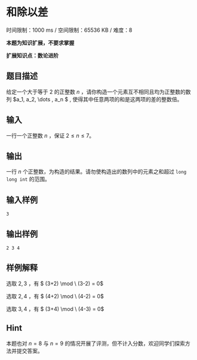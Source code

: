 # 和除以差

时间限制：1000 ms / 空间限制：65536 KB / 难度：8

**本题为知识扩展，不要求掌握**

**扩展知识点：数论进阶**

## 题目描述

给定一个大于等于 $2$ 的正整数 $n$ ，请你构造一个元素互不相同且均为正整数的数列 $a_1, a_2, \dots , a_n $ , 使得其中任意两项的和是这两项的差的整数倍。

## 输入

一行一个正整数 $n$ ，保证 $2 \le n\le 7$。

## 输出

一行 $n$ 个正整数，为构造的结果。请勿使构造出的数列中的元素之和超过 `long long int` 的范围。

## 输入样例

    3

## 输出样例

    2 3 4

## 样例解释

选取 $2,3$ ，有 $ (3+2) \mod \  (3-2) = 0$

选取 $2,4$ ，有 $ (4+2) \mod \  (4-2) = 0$

选取 $3,4$ ，有 $ (3+4) \mod \  (4-3) = 0$

## Hint

本题也对 $n=8$ 与 $n=9$ 的情况开展了评测，但不计入分数，欢迎同学们探索方法并提交答案。
